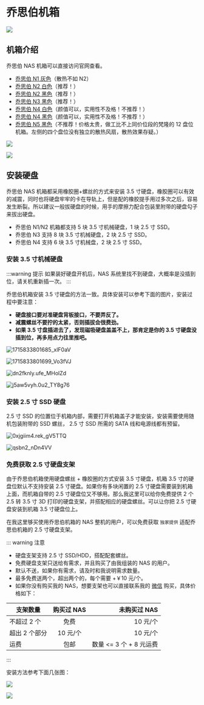 # 乔思伯机箱

![](https://img.slarker.me/wiki/202491265190.webp)

## 机箱介绍

乔思伯 NAS 机箱可以直接访问官网查看。

- [乔思伯 N1 灰色](https://www.jonsbo.com/products/N1.html)（散热不如 N2）
- [乔思伯 N2 白色](https://www.jonsbo.com/products/N2bai.html)（推荐！）
- [乔思伯 N2 黑色](https://www.jonsbo.com/products/N2.html)（推荐！）
- [乔思伯 N3 黑色](https://www.jonsbo.com/products/N3.html)（推荐！）
- [乔思伯 N4 白色](https://www.jonsbo.com/products/N4bai-.html)（颜值可以，实用性不及格！不推荐！）
- [乔思伯 N4 黑色](https://www.jonsbo.com/products/N4--.html)（颜值可以，实用性不及格！不推荐！）
- [乔思伯 N5 黑色](https://www.jonsbo.com/products/N5hei.html)（不推荐！价格太贵，做工比不上同价位段的梵隆的 12 盘位机箱。左侧的四个盘位没有独立的散热风扇，散热效果存疑。）

![](https://img.slarker.me/wiki/202491254991.webp)

![](https://img.slarker.me/wiki/202491234735.webp)

## 安装硬盘

乔思伯 NAS 机箱都采用橡胶圈+螺丝的方式来安装 3.5 寸硬盘，橡胶圈可以有效的减震，同时也将硬盘牢牢的卡在导轨上，但是配的橡胶提手用过多次之后，容易发生断裂。所以建议一般拔硬盘的时候，用手的摩擦力配合包装里附带的硬盘勾子来拔出硬盘。

- 乔思伯 N1/N2 机箱都支持 5 块 3.5 寸机械硬盘，1 块 2.5 寸 SSD。
- 乔思伯 N3 支持 8 块 3.5 寸机械硬盘，2 块 2.5 寸 SSD。
- 乔思伯 N4 支持 6 块 3.5 寸机械盘，2 块 2.5 寸 SSD。

### 安装 3.5 寸机械硬盘

:::warning 提示
如果装好硬盘开机后，NAS 系统里找不到硬盘，大概率是没插到位，请关机重新插一次。
:::

乔思伯机箱安装 3.5 寸硬盘的方法一致。具体安装可以参考下面的图片，安装过程中要注意：

- **硬盘接口要对准硬盘背板接口，不要弄反了。**
- **减震螺丝不要拧的太紧，否则插拔会很费劲。**
- **如果 3.5 寸盘插进去了，发现磁吸硬盘盖盖不上，那肯定是你的 3.5 寸硬盘没插到位，再多用点力往里推吧。**

![1715833801685_xlF0aV](https://img.slarker.me/wiki/1715833801685_xlF0aV.jpg)

![1715833801699_Vo3fVJ](https://img.slarker.me/wiki/1715833801699_Vo3fVJ.jpg)

![dn2fknly.ufe_MHolZd](https://img.slarker.me/wiki/dn2fknly.ufe_MHolZd.png)

![j5aw5vyh.0u2_TY8g76](https://img.slarker.me/wiki/j5aw5vyh.0u2_TY8g76.png)

### 安装 2.5 寸 SSD 硬盘

2.5 寸 SSD 的位置位于机箱内部，需要打开机箱盖子才能安装，安装需要使用随机包装附带的 SSD 螺丝， 2.5 寸 SSD 所需的 SATA 线和电源线都有预留。

![0xjgiim4.rek_gV5TTQ](https://img.slarker.me/wiki/0xjgiim4.rek_gV5TTQ.png)

![qsbn2_nDn4VV](https://img.slarker.me/wiki/qsbn2_nDn4VV.png)

### 免费获取 2.5 寸硬盘支架

由于乔思伯机箱使用硬盘螺丝 + 橡胶圈的方式安装 3.5 寸硬盘，机箱 3.5 寸的硬盘位默认不支持安装 2.5 寸硬盘。如果你有多块闲置的 2.5 寸硬盘需要装到机箱上面，而机箱自带的 2.5 寸硬盘位又不够用。那么我这里可以给你免费提供 2 个 2.5 转 3.5 寸 3D 打印的硬盘支架，并搭配相应的硬盘螺丝。可以让你把 2.5 寸硬盘安装到机箱 3.5 寸硬盘位上。

在我这里够买使用乔思伯机箱的 NAS 整机的用户，可以免费获取 `独家提供` 适配乔思伯机箱的 2.5 寸硬盘支架。

::: warning 注意
- 硬盘支架支持 2.5 寸 SSD/HDD，搭配配套螺丝。
- 免费硬盘支架只送给有需求，并且购买了由我组装的 NAS 的用户。
- 默认不送，如果你有需求，请及时和我说明需求数量。
- 最多免费送两个，超出两个的，每个需要 +￥10 元/个。
- 如果你没有购买我的 NAS，想要支架也可以直接联系我的 [微信](/contact.md) 购买，具体价格如下：

| 支架数量        |      购买过 NAS      |  未购买过 NAS |
| ------------- | :-----------: | ----: |
| 不超过 2 个     | 免费 | 10 元/个 |
| 超出 2 个部分      |   10 元/个    |   10 元/个 |
| 运费 |   包邮   |    数量 <= 3 个 + 8 元运费 |
:::


安装方法参考下面几张图：

![](https://img.slarker.me/wiki/1726470339595.webp)

![](https://img.slarker.me/wiki/1726470339584.webp)